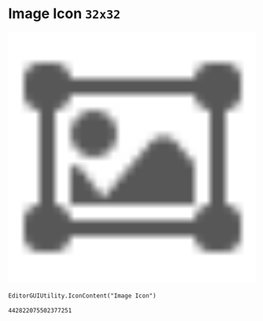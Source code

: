 # Image Icon `32x32`
<img src="/img/Image%20Icon.png" width=512 height=512>

``` CSharp
EditorGUIUtility.IconContent("Image Icon")
```
```
442822075502377251
```
